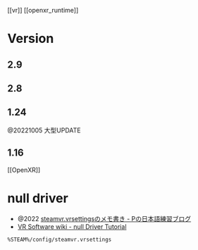 [[vr]] [[openxr_runtime]]

# Version

## 2.9

## 2.8

## 1.24

@20221005 大型UPDATE

## 1.16

[[OpenXR]]

# null driver

- @2022 [steamvr.vrsettingsのメモ書き - Ρの日本語練習ブログ](https://ugokutennp.hatenablog.com/entry/2022/02/10/222621)
- [VR Software wiki - null Driver Tutorial](https://sites.google.com/view/brown-vr-sw-review-2018/vr-hardware/hardware-emulators/null-driver-tutorial)

`%STEAM%/config/steamvr.vrsettings`
